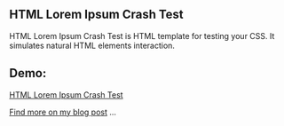 HTML Lorem Ipsum Crash Test
-----
HTML Lorem Ipsum Crash Test is HTML template for testing your CSS. It simulates natural HTML elements interaction.

Demo:
-----

[HTML Lorem Ipsum Crash Test](http://dl.dropbox.com/u/2111778/HTML-Lorem-Ipsum-Crash-Test.html) 



[Find more on my blog post](http://www.vcarrer.com/2011/06/html-lorem-ipsum-crash-test.html) ...